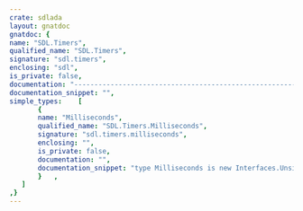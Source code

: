 ```yaml
---
crate: sdlada
layout: gnatdoc
gnatdoc: {
name: "SDL.Timers",
qualified_name: "SDL.Timers",
signature: "sdl.timers",
enclosing: "sdl",
is_private: false,
documentation: "-----------------------------------------------------------------------------\n  Copyright (C) 2018 Pierre-Marie de Rodat <pmderodat@kawie.fr>\n\n  This software is provided 'as-is', without any express or implied\n  warranty. In no event will the authors be held liable for any damages\n  arising from the use of this software.\n\n  Permission is granted to anyone to use this software for any purpose,\n  including commercial applications, and to alter it and redistribute it\n  freely, subject to the following restrictions:\n\n     1. The origin of this software must not be misrepresented; you must not\n     claim that you wrote the original software. If you use this software\n     in a product, an acknowledgment in the product documentation would be\n     appreciated but is not required.\n\n     2. Altered source versions must be plainly marked as such, and must not be\n     misrepresented as being the original software.\n\n     3. This notice may not be removed or altered from any source\n     distribution.\n-----------------------------------------------------------------------------\n  SDL.Timers\n\n  SDL time management routines and data types.",
documentation_snippet: "",
simple_types:    [
       {
       name: "Milliseconds",
       qualified_name: "SDL.Timers.Milliseconds",
       signature: "sdl.timers.milliseconds",
       enclosing: "",
       is_private: false,
       documentation: "",
       documentation_snippet: "type Milliseconds is new Interfaces.Unsigned_32;",
       }   ,
   ]
,}
---
```

